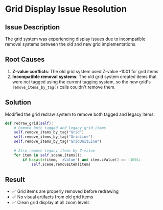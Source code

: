# Grid Display Issue Resolution

## Issue Description

The grid system was experiencing display issues due to incompatible removal systems between the old and new grid implementations.

## Root Causes

1. **Z-value conflicts**: The old grid system used Z-value -1001 for grid items
2. **Incompatible removal systems**: The old grid system created items that were not tagged using the current tagging system, so the new grid's `remove_items_by_tag()` calls couldn't remove them.

## Solution

Modified the grid redraw system to remove both tagged and legacy items:

```python
def redraw_grid(self):
    # Remove both tagged and legacy grid items
    self.remove_items_by_tag("Grid")
    self.remove_items_by_tag("GridLine") 
    self.remove_items_by_tag("GridUnitLine")
    
    # Also remove legacy items by Z-value
    for item in self.scene.items():
        if hasattr(item, 'zValue') and item.zValue() == -1001:
            self.scene.removeItem(item)
```

## Result

- ✅ Grid items are properly removed before redrawing
- ✅ No visual artifacts from old grid items
- ✅ Clean grid display at all zoom levels
